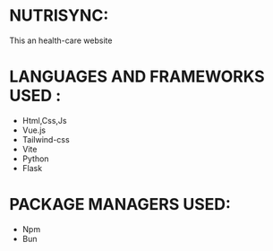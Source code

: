 # NUTRISYNC:
 This an health-care website 


# LANGUAGES AND FRAMEWORKS USED :

   * Html,Css,Js
   * Vue.js
   * Tailwind-css
   * Vite
   * Python
   * Flask


# PACKAGE MANAGERS USED:
 
  * Npm
  * Bun







   
